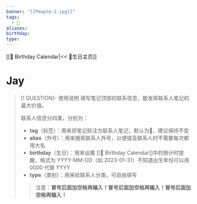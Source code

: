 ```yaml
---
banner: "[[People-2.jpg]]"
tags:
  - 👤
aliases:
birthday:
type:
---
```

[[👥 Birthday Calendar|<< 👥生日主页]]
# Jay

>[! QUESTION]- 使用说明
>填写笔记顶部的联系信息，能发挥联系人笔记的最大价值。
>
>联系人信息分四类，分别为：
>- **tag**（标签）：用来将笔记标注为联系人笔记，默认为👤，建议保持不变
>- **alias**（外号）：用来搜索联系人外号，以便提及联系人时不需要每次都用大名
>- **birthday**（生日）：用来设置 [[👥 Birthday Calendar]]中的倒计时提醒，格式为 YYYY-MM-DD（如 2023-01-31）不知道出生年份可以用 0000 代替 YYYY
>- **type**（类别）：用来给联系人分类，可自由填写
>>注意：**冒号后面加空格再输入！冒号后面加空格再输入！冒号后面加空格再输入！**

